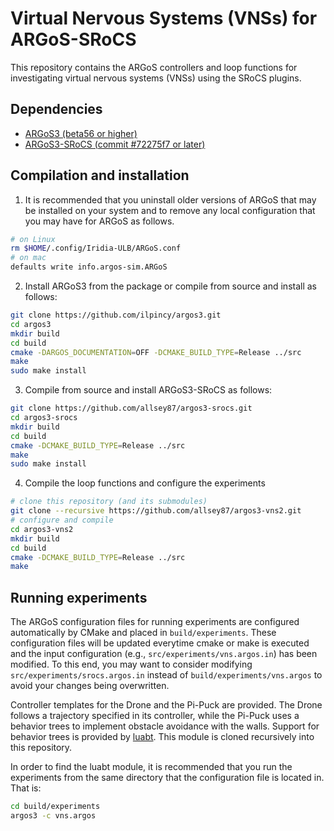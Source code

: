 # Virtual Nervous Systems (VNSs) for ARGoS-SRoCS

This repository contains the ARGoS controllers and loop functions for investigating virtual nervous systems (VNSs) using the SRoCS plugins.

## Dependencies
* [ARGoS3 (beta56 or higher)](https://www.argos-sim.info/core.php)
* [ARGoS3-SRoCS (commit #72275f7
or later)](https://github.com/allsey87/argos3-srocs)

## Compilation and installation
1. It is recommended that you uninstall older versions of ARGoS that may be installed on your system and to remove any local configuration that you may have for ARGoS as follows.

```bash
# on Linux
rm $HOME/.config/Iridia-ULB/ARGoS.conf
# on mac
defaults write info.argos-sim.ARGoS
```

2. Install ARGoS3 from the package or compile from source and install as follows:
```bash
git clone https://github.com/ilpincy/argos3.git
cd argos3
mkdir build
cd build
cmake -DARGOS_DOCUMENTATION=OFF -DCMAKE_BUILD_TYPE=Release ../src
make
sudo make install
```

3.  Compile from source and install ARGoS3-SRoCS as follows:
```bash
git clone https://github.com/allsey87/argos3-srocs.git
cd argos3-srocs
mkdir build
cd build
cmake -DCMAKE_BUILD_TYPE=Release ../src
make
sudo make install
```

4. Compile the loop functions and configure the experiments
```bash
# clone this repository (and its submodules)
git clone --recursive https://github.com/allsey87/argos3-vns2.git
# configure and compile
cd argos3-vns2
mkdir build
cd build
cmake -DCMAKE_BUILD_TYPE=Release ../src
make
```

## Running experiments
The ARGoS configuration files for running experiments are configured automatically by CMake and placed in `build/experiments`. These configuration files will be updated everytime cmake or make is executed and the input configuration (e.g., `src/experiments/vns.argos.in`) has been modified. To this end, you may want to consider modifying `src/experiments/srocs.argos.in` instead of `build/experiments/vns.argos` to avoid your changes being overwritten.

Controller templates for the Drone and the Pi-Puck are provided. The Drone follows a trajectory specified in its controller, while the Pi-Puck uses a behavior trees to implement obstacle avoidance with the walls. Support for behavior trees is provided by [luabt](https://github.com/allsey87/luabt). This module is cloned recursively into this repository.

In order to find the luabt module, it is recommended that you run the experiments from the same directory that the configuration file is located in. That is:

```bash
cd build/experiments
argos3 -c vns.argos
```


